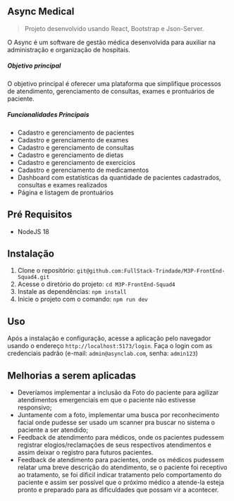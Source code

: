 ## Async Medical

> Projeto desenvolvido usando React, Bootstrap e Json-Server.

O Async é um software de gestão médica desenvolvida para auxiliar na administração e organização de hospitais.

##### Objetivo principal

O objetivo principal é oferecer uma plataforma que simplifique processos de atendimento, gerenciamento de consultas, exames e prontuários de paciente.

##### Funcionalidades Principais

- Cadastro e gerenciamento de pacientes
- Cadastro e gerenciamento de exames
- Cadastro e gerenciamento de consultas
- Cadastro e gerenciamento de dietas
- Cadastro e gerenciamento de exercicios
- Cadastro e gerenciamento de medicamentos
- Dashboard com estatísticas da quantidade de pacientes cadastrados, consultas e exames realizados
- Página e listagem de prontuários

## Pré Requisitos

- NodeJS 18

## Instalação

1. Clone o repositório: `git@github.com:FullStack-Trindade/M3P-FrontEnd-Squad4.git`
2. Acesse o diretório do projeto: `cd M3P-FrontEnd-Squad4`
3. Instale as dependências: `npm install`
5. Inicie o projeto com o comando: `npm run dev`

## Uso

Após a instalação e configuração, acesse a aplicação pelo navegador usando o endereço `http://localhost:5173/login`. Faça o login com as credenciais padrão (e-mail: `admin@asynclab.com`, senha: `admin123`)

## Melhorias a serem aplicadas
- Deveríamos implementar a inclusão da Foto do paciente para agilizar atendimentos emergenciais em que o paciente não estivesse responsivo;
- Juntamente com a foto, implementar uma busca por reconhecimento facial onde pudesse ser usado um scanner pra buscar no sistema o paciente a ser atendido;
- Feedback de atendimento para médicos, onde os pacientes pudessem registrar elogios/reclamações de seus respectivos atendimentos e assim deixar o registro para futuros pacientes.
- Feedback de atendimento para pacientes, onde os médicos pudessem relatar uma breve descrição do atendimento, se o paciente foi receptivo ao tratamento, se foi dificil indicar tratamento pelo comportamento do paciente e assim ser possível que o próximo médico a atende-la esteja pronto e preparado para as dificuldades que possam vir a acontecer.